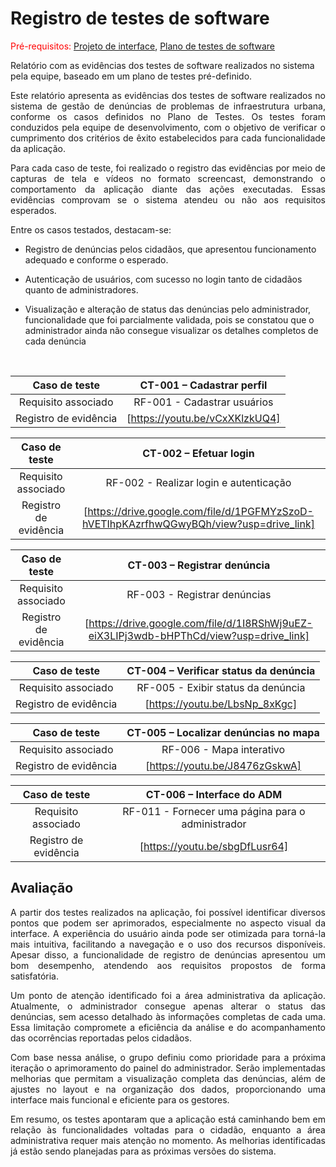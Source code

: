 # Registro de testes de software

<span style="color:red">Pré-requisitos: <a href="04-Projeto-interface.md"> Projeto de interface</a></span>, <a href="07-Plano-testes-software.md"> Plano de testes de software</a>

Relatório com as evidências dos testes de software realizados no sistema pela equipe, baseado em um plano de testes pré-definido.

<p align="justify">Este relatório apresenta as evidências dos testes de software realizados no sistema de gestão de denúncias de problemas de infraestrutura urbana, conforme os casos definidos no Plano de Testes. Os testes foram conduzidos pela equipe de desenvolvimento, com o objetivo de verificar o cumprimento dos critérios de êxito estabelecidos para cada funcionalidade da aplicação.</p>

<p align="justify">Para cada caso de teste, foi realizado o registro das evidências por meio de capturas de tela e vídeos no formato screencast, demonstrando o comportamento da aplicação diante das ações executadas. Essas evidências comprovam se o sistema atendeu ou não aos requisitos esperados.</p>

Entre os casos testados, destacam-se:
- Registro de denúncias pelos cidadãos, que apresentou funcionamento adequado e conforme o esperado.

- Autenticação de usuários, com sucesso no login tanto de cidadãos quanto de administradores.

- Visualização e alteração de status das denúncias pelo administrador, funcionalidade que foi parcialmente validada, pois se constatou que o administrador ainda não consegue visualizar os detalhes completos de cada denúncia
  
<br>

| **Caso de teste** 	| **CT-001 – Cadastrar perfil** 	|
|:---:	|:---:	|
| Requisito associado |RF-001	- Cadastrar usuários |
| Registro de evidência | [https://youtu.be/vCxXKlzkUQ4]

| **Caso de teste** 	| **CT-002 – Efetuar login** 	|
|:---:	|:---:	|
| Requisito associado | RF-002 - Realizar login e autenticação |
| Registro de evidência | [https://drive.google.com/file/d/1PGFMYzSzoD-hVETIhpKAzrfhwQGwyBQh/view?usp=drive_link]

| **Caso de teste** 	| **CT-003 – Registrar denúncia** 	|
|:---:	|:---:	|
| Requisito associado | RF-003 - Registrar denúncias |
| Registro de evidência | [https://drive.google.com/file/d/1I8RShWj9uEZ-eiX3LIPj3wdb-bHPThCd/view?usp=drive_link]

| **Caso de teste** 	| **CT-004 – Verificar status da denúncia** 	|
|:---:	|:---:	|
| Requisito associado | RF-005 - Exibir status da denúncia |
| Registro de evidência | [https://youtu.be/LbsNp_8xKgc]

| **Caso de teste** 	| **CT-005 – Localizar denúncias no mapa** 	|
|:---:	|:---:	|
| Requisito associado | RF-006 - Mapa interativo |
| Registro de evidência | [https://youtu.be/J8476zGskwA]

| **Caso de teste** 	| **CT-006 – Interface do ADM** 	|
|:---:	|:---:	|
| Requisito associado | RF-011 - Fornecer uma página para o administrador |
| Registro de evidência | [https://youtu.be/sbgDfLusr64]

## Avaliação
<p align="justify">A partir dos testes realizados na aplicação, foi possível identificar diversos pontos que podem ser aprimorados, especialmente no aspecto visual da interface. A experiência do usuário ainda pode ser otimizada para torná-la mais intuitiva, facilitando a navegação e o uso dos recursos disponíveis. Apesar disso, a funcionalidade de registro de denúncias apresentou um bom desempenho, atendendo aos requisitos propostos de forma satisfatória.</p>

<p align="justify">Um ponto de atenção identificado foi a área administrativa da aplicação. Atualmente, o administrador consegue apenas alterar o status das denúncias, sem acesso detalhado às informações completas de cada uma. Essa limitação compromete a eficiência da análise e do acompanhamento das ocorrências reportadas pelos cidadãos.</p>

<p align="justify">Com base nessa análise, o grupo definiu como prioridade para a próxima iteração o aprimoramento do painel do administrador. Serão implementadas melhorias que permitam a visualização completa das denúncias, além de ajustes no layout e na organização dos dados, proporcionando uma interface mais funcional e eficiente para os gestores.</p>

<p align="justify">Em resumo, os testes apontaram que a aplicação está caminhando bem em relação às funcionalidades voltadas para o cidadão, enquanto a área administrativa requer mais atenção no momento. As melhorias identificadas já estão sendo planejadas para as próximas versões do sistema.</p>
